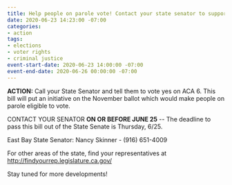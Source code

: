 ```yaml
---
title: Help people on parole vote! Contact your state senator to support ACA 6
date: 2020-06-23 14:23:00 -07:00
categories:
- action
tags:
- elections
- voter rights
- criminal justice
event-start-date: 2020-06-23 14:00:00 -07:00
event-end-date: 2020-06-26 00:00:00 -07:00
---
```


**ACTION:** Call your State Senator and tell them to vote yes on ACA 6. This bill will put an initiative on the November ballot which would make people on parole eligible to vote. 

CONTACT YOUR SENATOR **ON OR BEFORE JUNE 25** -- The deadline to pass this bill out of the State Senate is Thursday, 6/25. 

East Bay State Senator: Nancy Skinner - (916) 651-4009

For other areas of the state, find your representatives at http://findyourrep.legislature.ca.gov/

Stay tuned for more developments! 